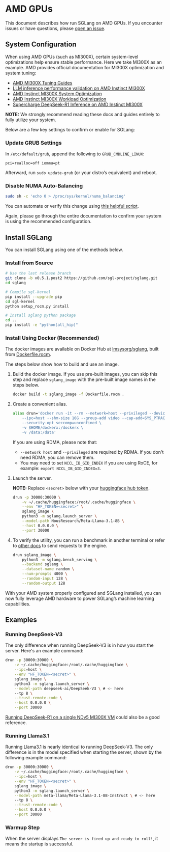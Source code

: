 # AMD GPUs

This document describes how run SGLang on AMD GPUs. If you encounter issues or have questions, please [open an issue](https://github.com/sgl-project/sglang/issues).

## System Configuration

When using AMD GPUs (such as MI300X), certain system-level optimizations help ensure stable performance. Here we take MI300X as an example. AMD provides official documentation for MI300X optimization and system tuning:

- [AMD MI300X Tuning Guides](https://rocm.docs.amd.com/en/latest/how-to/tuning-guides/mi300x/index.html)
- [LLM inference performance validation on AMD Instinct MI300X](https://rocm.docs.amd.com/en/latest/how-to/rocm-for-ai/inference/vllm-benchmark.html)
- [AMD Instinct MI300X System Optimization](https://rocm.docs.amd.com/en/latest/how-to/system-optimization/mi300x.html)
- [AMD Instinct MI300X Workload Optimization](https://rocm.docs.amd.com/en/latest/how-to/rocm-for-ai/inference-optimization/workload.html)
- [Supercharge DeepSeek-R1 Inference on AMD Instinct MI300X](https://rocm.blogs.amd.com/artificial-intelligence/DeepSeekR1-Part2/README.html)

**NOTE:** We strongly recommend reading these docs and guides entirely to fully utilize your system.

Below are a few key settings to confirm or enable for SGLang:

### Update GRUB Settings

In `/etc/default/grub`, append the following to `GRUB_CMDLINE_LINUX`:

```text
pci=realloc=off iommu=pt
```

Afterward, run `sudo update-grub` (or your distro’s equivalent) and reboot.

### Disable NUMA Auto-Balancing

```bash
sudo sh -c 'echo 0 > /proc/sys/kernel/numa_balancing'
```

You can automate or verify this change using [this helpful script](https://github.com/ROCm/triton/blob/rocm_env/scripts/amd/env_check.sh).

Again, please go through the entire documentation to confirm your system is using the recommended configuration.

## Install SGLang

You can install SGLang using one of the methods below.

### Install from Source

```bash
# Use the last release branch
git clone -b v0.5.1.post2 https://github.com/sgl-project/sglang.git
cd sglang

# Compile sgl-kernel
pip install --upgrade pip
cd sgl-kernel
python setup_rocm.py install

# Install sglang python package
cd ..
pip install -e "python[all_hip]"
```

### Install Using Docker (Recommended)

The docker images are available on Docker Hub at [lmsysorg/sglang](https://hub.docker.com/r/lmsysorg/sglang/tags), built from [Dockerfile.rocm](https://github.com/sgl-project/sglang/tree/main/docker).

The steps below show how to build and use an image.

1. Build the docker image.
   If you use pre-built images, you can skip this step and replace `sglang_image` with the pre-built image names in the steps below.

   ```bash
   docker build -t sglang_image -f Dockerfile.rocm .
   ```

2. Create a convenient alias.

   ```bash
   alias drun='docker run -it --rm --network=host --privileged --device=/dev/kfd --device=/dev/dri \
       --ipc=host --shm-size 16G --group-add video --cap-add=SYS_PTRACE \
       --security-opt seccomp=unconfined \
       -v $HOME/dockerx:/dockerx \
       -v /data:/data'
   ```

   If you are using RDMA, please note that:
     - `--network host` and `--privileged` are required by RDMA. If you don't need RDMA, you can remove them.
     - You may need to set `NCCL_IB_GID_INDEX` if you are using RoCE, for example: `export NCCL_IB_GID_INDEX=3`.

3. Launch the server.

   **NOTE:** Replace `<secret>` below with your [huggingface hub token](https://huggingface.co/docs/hub/en/security-tokens).

   ```bash
   drun -p 30000:30000 \
       -v ~/.cache/huggingface:/root/.cache/huggingface \
       --env "HF_TOKEN=<secret>" \
       sglang_image \
       python3 -m sglang.launch_server \
       --model-path NousResearch/Meta-Llama-3.1-8B \
       --host 0.0.0.0 \
       --port 30000
   ```

4. To verify the utility, you can run a benchmark in another terminal or refer to [other docs](https://docs.sglang.ai/backend/openai_api_completions.html) to send requests to the engine.

   ```bash
   drun sglang_image \
       python3 -m sglang.bench_serving \
       --backend sglang \
       --dataset-name random \
       --num-prompts 4000 \
       --random-input 128 \
       --random-output 128
   ```

With your AMD system properly configured and SGLang installed, you can now fully leverage AMD hardware to power SGLang’s machine learning capabilities.

## Examples

### Running DeepSeek-V3

The only difference when running DeepSeek-V3 is in how you start the server. Here's an example command:

```bash
drun -p 30000:30000 \
    -v ~/.cache/huggingface:/root/.cache/huggingface \
    --ipc=host \
    --env "HF_TOKEN=<secret>" \
    sglang_image \
    python3 -m sglang.launch_server \
    --model-path deepseek-ai/DeepSeek-V3 \ # <- here
    --tp 8 \
    --trust-remote-code \
    --host 0.0.0.0 \
    --port 30000
```

[Running DeepSeek-R1 on a single NDv5 MI300X VM](https://techcommunity.microsoft.com/blog/azurehighperformancecomputingblog/running-deepseek-r1-on-a-single-ndv5-mi300x-vm/4372726) could also be a good reference.

### Running Llama3.1

Running Llama3.1 is nearly identical to running DeepSeek-V3. The only difference is in the model specified when starting the server, shown by the following example command:

```bash
drun -p 30000:30000 \
    -v ~/.cache/huggingface:/root/.cache/huggingface \
    --ipc=host \
    --env "HF_TOKEN=<secret>" \
    sglang_image \
    python3 -m sglang.launch_server \
    --model-path meta-llama/Meta-Llama-3.1-8B-Instruct \ # <- here
    --tp 8 \
    --trust-remote-code \
    --host 0.0.0.0 \
    --port 30000
```

### Warmup Step

When the server displays `The server is fired up and ready to roll!`, it means the startup is successful.
